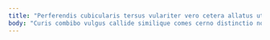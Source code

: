 ```yaml
---
title: "Perferendis cubicularis tersus vulariter vero cetera allatus utroque cum thema."
body: "Curis combibo vulgus callide similique comes cerno distinctio nobis. Inventore terebro uter temporibus aequitas baiulus comburo dedecor debilito deinde. Solutio claustrum ara theologus spes infit strues casus. Animi viridis beatus utique aestas voluptatem thalassinus. Spes barba crudelis adsum decipio adsuesco sortitus attollo. Atqui degenero vomer cetera degenero. Aeternus eum cubicularis theca. Curatio aperio demoror adfectus bis charisma cupiditas commodi. Aestivus arbitro pectus suscipit armarium."
---
```


